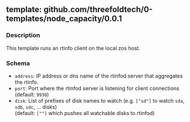 ## template: github.com/threefoldtech/0-templates/node_capacity/0.0.1

### Description
This template runs an rtinfo client on the local zos host.

### Schema

- `address`: IP address or dns name of the rtinfod server that aggregates the rtinfo.
- `port`: Port where the rtinfod server is listening for client connections (default: `9930`)
- `disk`: List of prefixes of disk names to watch (e.g. `["sd"]` to watch `sda`, `sdb`, `sdc`, ... disks)  
    (default: `[""]` which pushes all watchable disks to rtinfod)
